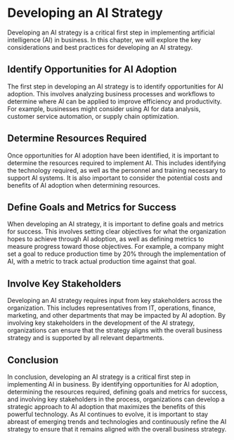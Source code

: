 Developing an AI Strategy
=================================================================

Developing an AI strategy is a critical first step in implementing artificial intelligence (AI) in business. In this chapter, we will explore the key considerations and best practices for developing an AI strategy.

Identify Opportunities for AI Adoption
--------------------------------------

The first step in developing an AI strategy is to identify opportunities for AI adoption. This involves analyzing business processes and workflows to determine where AI can be applied to improve efficiency and productivity. For example, businesses might consider using AI for data analysis, customer service automation, or supply chain optimization.

Determine Resources Required
----------------------------

Once opportunities for AI adoption have been identified, it is important to determine the resources required to implement AI. This includes identifying the technology required, as well as the personnel and training necessary to support AI systems. It is also important to consider the potential costs and benefits of AI adoption when determining resources.

Define Goals and Metrics for Success
------------------------------------

When developing an AI strategy, it is important to define goals and metrics for success. This involves setting clear objectives for what the organization hopes to achieve through AI adoption, as well as defining metrics to measure progress toward those objectives. For example, a company might set a goal to reduce production time by 20% through the implementation of AI, with a metric to track actual production time against that goal.

Involve Key Stakeholders
------------------------

Developing an AI strategy requires input from key stakeholders across the organization. This includes representatives from IT, operations, finance, marketing, and other departments that may be impacted by AI adoption. By involving key stakeholders in the development of the AI strategy, organizations can ensure that the strategy aligns with the overall business strategy and is supported by all relevant departments.

Conclusion
----------

In conclusion, developing an AI strategy is a critical first step in implementing AI in business. By identifying opportunities for AI adoption, determining the resources required, defining goals and metrics for success, and involving key stakeholders in the process, organizations can develop a strategic approach to AI adoption that maximizes the benefits of this powerful technology. As AI continues to evolve, it is important to stay abreast of emerging trends and technologies and continuously refine the AI strategy to ensure that it remains aligned with the overall business strategy.
